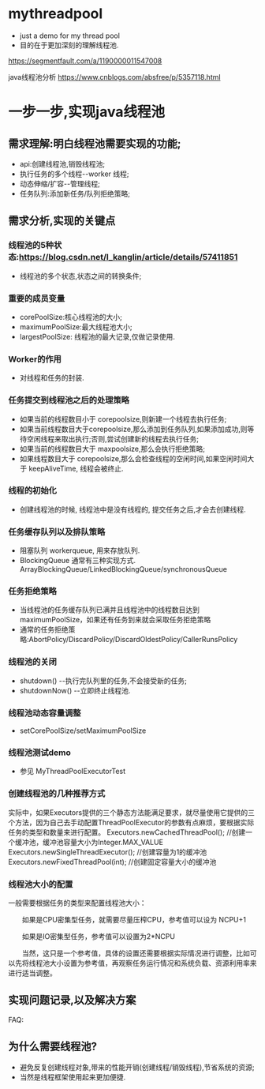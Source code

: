 # mythreadpool
* just a demo for my thread pool
* 目的在于更加深刻的理解线程池.


https://segmentfault.com/a/1190000011547008

java线程池分析
https://www.cnblogs.com/absfree/p/5357118.html


# 一步一步,实现java线程池
## 需求理解:明白线程池需要实现的功能;
* api:创建线程池,销毁线程池;
* 执行任务的多个线程--worker 线程;
* 动态伸缩/扩容--管理线程;
* 任务队列:添加新任务/队列拒绝策略;

##  需求分析,实现的关键点
### 线程池的5种状态:https://blog.csdn.net/l_kanglin/article/details/57411851
* 线程池的多个状态,状态之间的转换条件;

### 重要的成员变量
* corePoolSize:核心线程池的大小;
* maximumPoolSize:最大线程池大小;
* largestPoolSize: 线程池的最大记录,仅做记录使用.

### Worker的作用
* 对线程和任务的封装.

### 任务提交到线程池之后的处理策略
* 如果当前的线程数目小于 corepoolsize,则新建一个线程去执行任务;
* 如果当前线程数目大于corepoolsize,那么添加到任务队列,如果添加成功,则等待空闲线程来取出执行;否则,尝试创建新的线程去执行任务;
* 如果当前的线程数目大于 maxpoolsize,那么会执行拒绝策略;
* 如果线程数目大于 corepoolsize,那么会检查线程的空闲时间,如果空闲时间大于 keepAliveTime, 线程会被终止.


### 线程的初始化
* 创建线程池的时候, 线程池中是没有线程的, 提交任务之后,才会去创建线程.

### 任务缓存队列以及排队策略
* 阻塞队列 workerqueue, 用来存放队列.
* BlockingQueue 通常有三种实现方式. ArrayBlockingQueue/LinkedBlockingQueue/synchronousQueue

### 任务拒绝策略
* 当线程池的任务缓存队列已满并且线程池中的线程数目达到maximumPoolSize，如果还有任务到来就会采取任务拒绝策略
* 通常的任务拒绝策略:AbortPolicy/DiscardPolicy/DiscardOldestPolicy/CallerRunsPolicy

### 线程池的关闭
* shutdown()  --执行完队列里的任务,不会接受新的任务;
* shutdownNow() --立即终止线程池.

### 线程池动态容量调整
* setCorePoolSize/setMaximumPoolSize

### 线程池测试demo
* 参见 MyThreadPoolExecutorTest

### 创建线程池的几种推荐方式
实际中，如果Executors提供的三个静态方法能满足要求，就尽量使用它提供的三个方法，因为自己去手动配置ThreadPoolExecutor的参数有点麻烦，要根据实际任务的类型和数量来进行配置。
Executors.newCachedThreadPool();        //创建一个缓冲池，缓冲池容量大小为Integer.MAX_VALUE
Executors.newSingleThreadExecutor();   //创建容量为1的缓冲池
Executors.newFixedThreadPool(int);    //创建固定容量大小的缓冲池


### 线程池大小的配置
一般需要根据任务的类型来配置线程池大小：

　　如果是CPU密集型任务，就需要尽量压榨CPU，参考值可以设为 NCPU+1

　　如果是IO密集型任务，参考值可以设置为2*NCPU

　　当然，这只是一个参考值，具体的设置还需要根据实际情况进行调整，比如可以先将线程池大小设置为参考值，再观察任务运行情况和系统负载、资源利用率来进行适当调整。

##  实现问题记录,以及解决方案

FAQ:
## 为什么需要线程池?
* 避免反复创建线程对象,带来的性能开销(创建线程/销毁线程),节省系统的资源;
* 当然是线程框架使用起来更加便捷.


